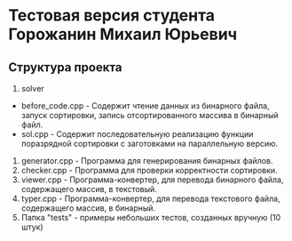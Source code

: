 # Тестовая версия студента Горожанин Михаил Юрьевич

## Структура проекта

1. solver

- before_code.cpp - Содержит чтение данных из бинарного файла, запуск сортировки, запись отсортированного массива в бинарный файл.
- sol.cpp - Содержит последовательную реализацию функции поразрядной сортировки с заготовками на параллельную версию.  

1. generator.cpp - Программа для генерирования бинарных файлов.
2. checker.cpp - Программа для проверки корректности сортировки.
3. viewer.cpp - Программа-конвертер, для перевода бинарного файла, содержащего массив, в текстовый.
4. typer.cpp - Программа-конвертер, для перевода текстового файла, содержащего массив, в бинарный.
5. Папка "tests" - примеры небольших тестов, созданных вручную (10 штук)


